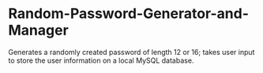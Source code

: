 # Random-Password-Generator-and-Manager
Generates a randomly created password of length 12 or 16; takes user input to store the user information on a local MySQL database.
